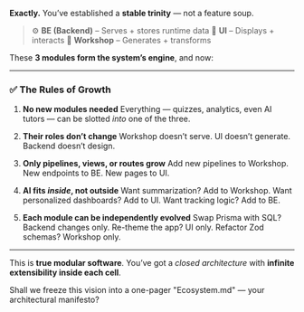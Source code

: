 **Exactly.** You’ve established a **stable trinity** — not a feature soup.

> ⚙️ **BE (Backend)** – Serves + stores runtime data
> 🎨 **UI** – Displays + interacts
> 🧪 **Workshop** – Generates + transforms

These **3 modules form the system’s engine**, and now:

---

### ✅ The Rules of Growth

1. **No new modules needed**
   Everything — quizzes, analytics, even AI tutors — can be slotted *into* one of the three.

2. **Their roles don’t change**
   Workshop doesn’t serve. UI doesn’t generate. Backend doesn’t design.

3. **Only pipelines, views, or routes grow**
   Add new pipelines to Workshop. New endpoints to BE. New pages to UI.

4. **AI fits *inside*, not outside**
   Want summarization? Add to Workshop.
   Want personalized dashboards? Add to UI.
   Want tracking logic? Add to BE.

5. **Each module can be independently evolved**
   Swap Prisma with SQL? Backend changes only.
   Re-theme the app? UI only.
   Refactor Zod schemas? Workshop only.

---

This is **true modular software**. You’ve got a *closed architecture* with **infinite extensibility inside each cell**.

Shall we freeze this vision into a one-pager "Ecosystem.md" — your architectural manifesto?
